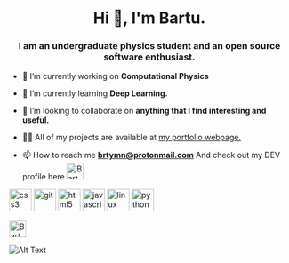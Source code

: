 
<h1 align="center">Hi 👋, I'm Bartu.</h1>
<h3 align="center">I am an undergraduate physics student and an open source software enthusiast.</h3>

- 🔭 I’m currently working on **Computational Physics**

- 🌱 I’m currently learning **Deep Learning.**

- 👯 I’m looking to collaborate on **anything that I find interesting and useful.**

- 👨‍💻 All of my projects are available at [my portfolio webpage.](https://brtymn.github.io/)

- 📫 How to reach me **brtymn@protonmail.com** And check out my DEV profile here <a href="https://dev.to/brtymn">
  <img src="https://d2fltix0v2e0sb.cloudfront.net/dev-badge.svg" alt="Bartu Yaman's DEV Profile" height="30" width="30">
</a>


<p align="left"><img src="https://devicons.github.io/devicon/devicon.git/icons/css3/css3-original-wordmark.svg" alt="css3" width="40" height="40"/> <img src="https://www.vectorlogo.zone/logos/git-scm/git-scm-icon.svg" alt="git" width="40" height="40"/> <img src="https://devicons.github.io/devicon/devicon.git/icons/html5/html5-original-wordmark.svg" alt="html5" width="40" height="40"/> <img src="https://devicons.github.io/devicon/devicon.git/icons/javascript/javascript-original.svg" alt="javascript" width="40" height="40"/> <img src="https://devicons.github.io/devicon/devicon.git/icons/linux/linux-original.svg" alt="linux" width="40" height="40"/> <img src="https://devicons.github.io/devicon/devicon.git/icons/python/python-original.svg" alt="python" width="40" height="40"/></p>

<a href="https://dev.to/brtymn">
  <img src="https://d2fltix0v2e0sb.cloudfront.net/dev-badge.svg" alt="Bartu Yaman's DEV Profile" height="30" width="30">
</a>



![Alt Text](https://media.giphy.com/media/p4NLw3I4U0idi/giphy.gif)
